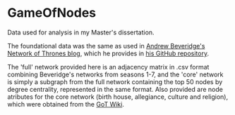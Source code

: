 # GameOfNodes
Data used for analysis in my Master's dissertation.

The foundational data was the same as used in [Andrew Beveridge's Network of Thrones blog](https://networkofthrones.wordpress.com), which he provides in [his GitHub repository](https://github.com/mathbeveridge/gameofthrones).

The 'full' network provided here is an adjacency matrix in .csv format combining Beveridge's networks from seasons 1-7, and the 'core' network is simply a subgraph from the full network containing the top 50 nodes by degree centrality, represented in the same format. Also provided are node atributes for the core network (birth house, allegiance, culture and religion), which were obtained from the [GoT Wiki](https://gameofthrones.fandom.com/wiki/Game_of_Thrones_Wiki).
